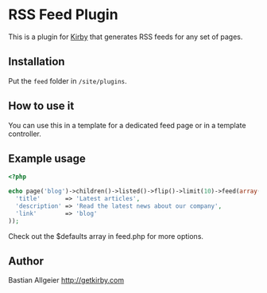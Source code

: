 # RSS Feed Plugin

This is a plugin for [Kirby](http://getkirby.com/) that generates RSS feeds for any set of pages.

## Installation

Put the `feed` folder in `/site/plugins`.

## How to use it

You can use this in a template for a dedicated feed page or in a template controller.

## Example usage

```php
<?php

echo page('blog')->children()->listed()->flip()->limit(10)->feed(array(
  'title'       => 'Latest articles',
  'description' => 'Read the latest news about our company',
  'link'        => 'blog'
));
```

Check out the $defaults array in feed.php for more options.

## Author

Bastian Allgeier <http://getkirby.com>
